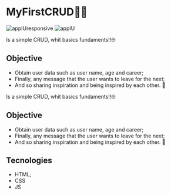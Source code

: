 # MyFirstCRUD🐱‍💻
![appIUresponsive](https://user-images.githubusercontent.com/73316423/111941805-a3af8b80-8ab0-11eb-95f7-d716375df59d.png)
![appIU](https://user-images.githubusercontent.com/73316423/111941808-a4e0b880-8ab0-11eb-9bfe-de76830a1f5e.png)
   

Is a simple CRUD, whit basics fundaments!!🤓


## Objective

- Obtain user data such as user name, age and career;
- Finally, any message that the user wants to leave for the next;
- And so sharing inspiration and being inspired by each other. 💙




Is a simple CRUD, whit basics fundaments!!🤓


## Objective

- Obtain user data such as user name, age and career;
- Finally, any message that the user wants to leave for the next;
- And so sharing inspiration and being inspired by each other. 💙


## Tecnologies

- HTML;
- CSS
- JS

